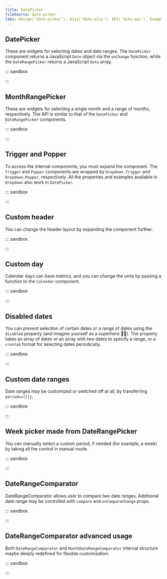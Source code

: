 ```yaml
---
title: DatePicker
fileSource: date-picker
tabs: Design('date-picker'), A11y('date-a11y'), API('date-api'), Example('date-code'), Changelog('date-changelog')
---
```


## DatePicker

These are widgets for selecting dates and date ranges. The `DatePicker` component returns a JavaScript `Date` object via the `onChange` function, while the `DateRangePicker` returns a JavaScript `Date` array.

::: sandbox

<script lang="tsx" src="examples/datepicker.tsx"></script>

:::

## MonthRangePicker

These are widgets for selecting a single month and a range of months, respectively. The API is similar to that of the `DatePicker` and `DateRangePicker` components.

::: sandbox

<script lang="tsx" src="examples/monthrangepicker.tsx"></script>

:::

## Trigger and Popper

To access the internal components, you must expand the component. The `Trigger` and `Popper` components are wrapped by `Dropdown.Trigger` and `Dropdown.Popper`, respectively. All the properties and examples available in `Dropdown` also work in `DatePicker`.

::: sandbox

<script lang="tsx" src="examples/trigger_and_popper.tsx"></script>

:::

## Custom header

You can change the header layout by expanding the component further.

::: sandbox

<script lang="tsx" src="examples/custom_header.tsx"></script>

:::

## Custom day

Calendar days can have metrics, and you can change the units by passing a function to the `Calendar` component.

::: sandbox

<script lang="tsx" src="examples/custom_day.tsx"></script>

:::

## Disabled dates

You can prevent selection of certain dates or a range of dates using the `disabled` property (and imagine yourself as a superhero 🕺🏻). The property takes an array of dates or an array with two dates to specify a range, or a `crontab` format for selecting dates periodically.

::: sandbox

<script lang="tsx" src="examples/disabled_dates.tsx"></script>

:::

## Custom date ranges

Date ranges may be customized or switched off at all, by transferring `periods={[]}`.

::: sandbox

<script lang="tsx" src="examples/custom_date_ranges.tsx"></script>

:::

## Week picker made from DateRangePicker

You can manually select a custom period, if needed (for example, a week) by taking all the control in manual mode.

::: sandbox

<script lang="tsx" src="examples/week_picker.tsx"></script>

:::

## DateRangeComparator

DateRangeComparator allows user to compare two date ranges. Additional date range may be controlled with `compare` and `onCompareChange` props.

::: sandbox

<script lang="tsx" src="examples/date_range_comparator.tsx"></script>

:::

## DateRangeComparator advanced usage

Both `DateRangeComparator` and `MonthDateRangeComparator` internal structure maybe deeply redefined for flexible customization.

::: sandbox

<script lang="tsx" src="examples/date_range_comparator_advanced_use.tsx"></script>

:::